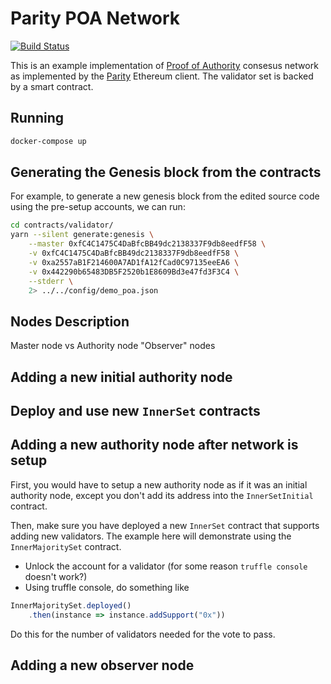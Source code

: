 # Parity POA Network

[![Build Status](https://travis-ci.org/GovTechSG/private-network.svg?branch=master)](https://travis-ci.org/GovTechSG/private-network)

This is an example implementation of
[Proof of Authority](https://paritytech.github.io/wiki/Proof-of-Authority-Chains)
consesus network as implemented by the [Parity](https://github.com/paritytech/parity) Ethereum
client. The validator set is backed by a smart contract.

## Running

```bash
docker-compose up
```

## Generating the Genesis block from the contracts

For example, to generate a new genesis block from the edited source code using the pre-setup accounts,
we can run:

```bash
cd contracts/validator/
yarn --silent generate:genesis \
    --master 0xfC4C1475C4DaBfcBB49dc2138337F9db8eedfF58 \
    -v 0xfC4C1475C4DaBfcBB49dc2138337F9db8eedfF58 \
    -v 0xa2557aB1F214600A7AD1fA12fCad0C97135eeEA6 \
    -v 0x442290b65483DB5F2520b1E8609Bd3e47fd3F3C4 \
    --stderr \
    2> ../../config/demo_poa.json

```

## Nodes Description

Master node vs Authority node
"Observer" nodes

## Adding a new initial authority node

## Deploy and use new `InnerSet` contracts

## Adding a new authority node after network is setup

First, you would have to setup a new authority node as if it was an initial authority node, except
you don't add its address into the `InnerSetInitial` contract.

Then, make sure you have deployed a new `InnerSet` contract that supports adding new validators.
The example here will demonstrate using the `InnerMajoritySet` contract.

- Unlock the account for a validator (for some reason `truffle console` doesn't work?)
- Using truffle console, do something like

```javascript
InnerMajoritySet.deployed()
    .then(instance => instance.addSupport("0x"))
```

Do this for the number of validators needed for the vote to pass.

## Adding a new observer node

